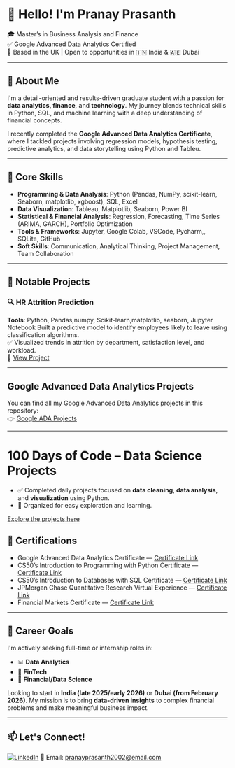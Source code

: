 # 👋 Hello! I'm Pranay Prasanth

🎓 Master’s in Business Analysis and Finance  
✅ Google Advanced Data Analytics Certified  
📍 Based in the UK | Open to opportunities in 🇮🇳 India & 🇦🇪 Dubai  

---

## 🚀 About Me

I'm a detail-oriented and results-driven graduate student with a passion for **data analytics, finance**, and **technology**. My journey blends technical skills in Python, SQL, and machine learning with a deep understanding of financial concepts.

I recently completed the **Google Advanced Data Analytics Certificate**, where I tackled projects involving regression models, hypothesis testing, predictive analytics, and data storytelling using Python and Tableu.

---

## 🧠 Core Skills

- **Programming & Data Analysis**: Python (Pandas, NumPy, scikit-learn, Seaborn, matplotlib, xgboost), SQL, Excel  
- **Data Visualization**: Tableau, Matplotlib, Seaborn, Power BI  
- **Statistical & Financial Analysis**: Regression, Forecasting, Time Series (ARIMA, GARCH), Portfolio Optimization  
- **Tools & Frameworks**: Jupyter, Google Colab, VSCode, Pycharm,, SQLite, GitHub  
- **Soft Skills**: Communication, Analytical Thinking, Project Management, Team Collaboration  

---

## 🧪 Notable Projects

### 🔍 HR Attrition Prediction  
**Tools**: Python, Pandas,numpy, Scikit-learn,matplotlib, seaborn, Jupyter Notebook 
Built a predictive model to identify employees likely to leave using classification algorithms.  
✅ Visualized trends in attrition by department, satisfaction level, and workload.  
📂 [View Project](https://github.com/PranayPrasanth/HR-Attrition-Prediction)

---

## Google Advanced Data Analytics Projects

You can find all my Google Advanced Data Analytics projects in this repository:  
👉 [Google ADA Projects](https://github.com/PranayPrasanth/Google_Analytics_Projects)

---

# 100 Days of Code – Data Science Projects

- ✅ Completed daily projects focused on **data cleaning**, **data analysis**, and **visualization** using Python.  
- 📂 Organized for easy exploration and learning.

[Explore the projects here](https://github.com/PranayPrasanth/100DaysOfCode-DataScience-Projects)




## 🏅 Certifications

-  Google Advanced Data Analytics Certificate — [Certificate Link](https://www.coursera.org/account/accomplishments/professional-cert/Y61KHAKGCI7W)  
-  CS50’s Introduction to Programming with Python Certificate — [Certificate Link](https://certificates.cs50.io/7e337df6-e389-404c-875a-aae1aab68caa.pdf?size=letter)  
-  CS50’s Introduction to Databases with SQL Certificate — [Certificate Link](https://certificates.cs50.io/2cc7b683-76f5-4398-bb78-843f624667ab.pdf?size=letter)  
-  JPMorgan Chase Quantitative Research Virtual Experience — [Certificate Link](https://forage-uploads-prod.s3.amazonaws.com/completion-certificates/Sj7temL583QAYpHXD/bWqaecPDbYAwSDqJy_Sj7temL583QAYpHXD_NLfCuhaKexjXy7xaq_1739396883234_completion_certificate.pdf)  
-  Financial Markets Certificate — [Certificate Link](https://www.coursera.org/account/accomplishments/verify/GBPSNNCGYW7L)



---

## 💼 Career Goals

I'm actively seeking full-time or internship roles in:

- 📊 **Data Analytics**
- 🧠 **FinTech**
- 🏦 **Financial/Data Science**

Looking to start in **India (late 2025/early 2026)** or **Dubai (from February 2026)**. My mission is to bring **data-driven insights** to complex financial problems and make meaningful business impact.

---

## 📫 Let's Connect!

[![LinkedIn](https://img.shields.io/badge/LinkedIn-blue?style=flat&logo=linkedin&logoColor=white)](https://www.linkedin.com/in/pranayprasanth/)
📧 Email: pranayprasanth2002@email.com  




